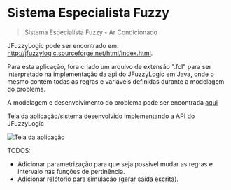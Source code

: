# Sistema Especialista Fuzzy
> Sistema Especialista Fuzzy - Ar Condicionado

JFuzzyLogic pode ser encontrado em: http://jfuzzylogic.sourceforge.net/html/index.html.

Para esta aplicação, fora criado um arquivo de extensão ".fcl" para ser interpretado na implementação da api do JFuzzyLogic em Java, onde o mesmo contém todas as regras e variáveis definidas durante a modelagem do problema.

A modelagem e desenvolvimento do problema pode ser encontrada [aqui](https://github.com/JoshuaRaiser/SEFuzzy/blob/master/src/modelagem/Modelagem%20e%20implementação%20de%20um%20Sistema%20Especialista%20Fuzzy%20para%20Ar%20Condicionado.pdf)

Tela da aplicação/sistema desenvolvido implementando a API do JFuzzyLogic

![Tela da aplicação](sistema_es_fuzzy.PNG)

TODOS:
+ Adicionar parametrização para que seja possível mudar as regras e intervalo nas funções de pertinência.
+ Adicionar relótorio para simulação (gerar saída escrita).
